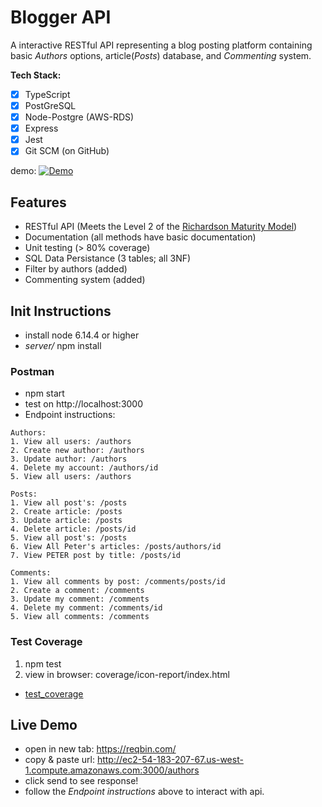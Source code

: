 # Blogger API

A interactive RESTful API representing a blog posting platform containing basic _Authors_ options, article(_Posts_) database, and _Commenting_ system.

**Tech Stack:**
- [x] TypeScript
- [x] PostGreSQL
- [x] Node-Postgre (AWS-RDS)
- [x] Express
- [x] Jest
- [x] Git SCM (on GitHub)

demo:
[![Demo](https://github.com/chriscastaneda/rev-p0-restfulAPI/blob/master/assests/img/demo_snip.PNG)](https://drive.google.com/file/d/1OwGqfscMwRI50urK1upcFeucRw360DEK/view?usp=sharing)

## Features
- RESTful API (Meets the Level 2 of the [Richardson Maturity Model](https://martinfowler.com/articles/richardsonMaturityModel.html))
- Documentation (all methods have basic documentation)
- Unit testing (> 80% coverage)
- SQL Data Persistance (3 tables; all 3NF)
- Filter by authors (added)
- Commenting system (added)

## Init Instructions
- install node 6.14.4 or higher
- _server/_ npm install

### Postman
  - npm start
  - test on http://localhost:3000
  - Endpoint instructions:
```
Authors:
1. View all users: /authors
2. Create new author: /authors
3. Update author: /authors
4. Delete my account: /authors/id
5. View all users: /authors

Posts:
1. View all post's: /posts
2. Create article: /posts
3. Update article: /posts 
4. Delete article: /posts/id
5. View all post's: /posts
6. View All Peter's articles: /posts/authors/id
7. View PETER post by title: /posts/id  

Comments:
1. View all comments by post: /comments/posts/id 
2. Create a comment: /comments 
3. Update my comment: /comments
4. Delete my comment: /comments/id
5. View all comments: /comments
```
### Test Coverage
  1. npm test
  2. view in browser: coverage/icon-report/index.html
  - [test_coverage](https://github.com/chriscastaneda/rev-p0-restfulAPI/blob/master/assests/img/test_coverage.PNG) 

## Live Demo
  - open in new tab: https://reqbin.com/
  - copy & paste url: http://ec2-54-183-207-67.us-west-1.compute.amazonaws.com:3000/authors
  - click send to see response!
  - follow the _Endpoint instructions_ above to interact with api.
